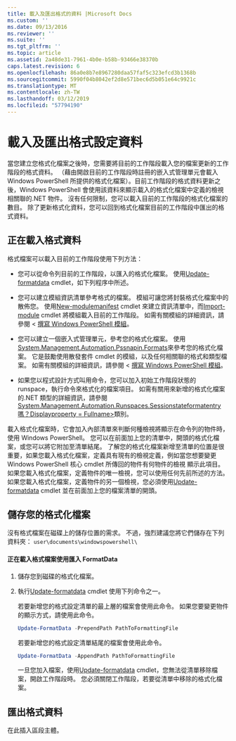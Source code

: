 ```yaml
---
title: 載入及匯出格式的資料 |Microsoft Docs
ms.custom: ''
ms.date: 09/13/2016
ms.reviewer: ''
ms.suite: ''
ms.tgt_pltfrm: ''
ms.topic: article
ms.assetid: 2a48de31-7961-4b0e-b58b-93466e38370b
caps.latest.revision: 6
ms.openlocfilehash: 86a0e8b7e8967280daa57faf5c323efcd3b1368b
ms.sourcegitcommit: 5990f04b8042ef2d8e571bec6d5b051e64c9921c
ms.translationtype: MT
ms.contentlocale: zh-TW
ms.lasthandoff: 03/12/2019
ms.locfileid: "57794190"
---
```

# <a name="loading-and-exporting-formatting-data"></a>載入及匯出格式設定資料

當您建立您格式化檔案之後時，您需要將目前的工作階段載入您的檔案更新的工作階段的格式資料。 （藉由開啟目前的工作階段時註冊的嵌入式管理單元會載入 Windows PowerShell 所提供的格式化檔案）。目前工作階段的格式資料更新之後，Windows PowerShell 會使用該資料來顯示載入的格式化檔案中定義的檢視相關聯的.NET 物件。 沒有任何限制，您可以載入目前的工作階段的格式化檔案的數目。 除了更新格式化資料，您可以回到格式化檔案目前的工作階段中匯出的格式資料。

## <a name="loading-format-data"></a>正在載入格式資料

格式檔案可以載入目前的工作階段使用下列方法：

- 您可以從命令列目前的工作階段，以匯入的格式化檔案。 使用[Update-formatdata](/powershell/module/Microsoft.PowerShell.Utility/Update-FormatData) cmdlet，如下列程序中所述。

- 您可以建立模組資訊清單參考格式的檔案。 模組可讓您將封裝格式化檔案中的散佈您。 使用[New-modulemanifest](/powershell/module/Microsoft.PowerShell.Core/New-ModuleManifest) cmdlet 來建立資訊清單中，而[Import-module](/powershell/module/Microsoft.PowerShell.Core/Import-Module) cmdlet 將模組載入目前的工作階段。 如需有關模組的詳細資訊，請參閱 <<c0> [ 撰寫 Windows PowerShell 模組](../module/writing-a-windows-powershell-module.md)。

- 您可以建立一個嵌入式管理單元，參考您的格式化檔案。 使用[System.Management.Automation.Pssnapin.Formats](/dotnet/api/System.Management.Automation.PSSnapIn.Formats)來參考您的格式化檔案。 它是鼓勵使用散發套件 cmdlet 的模組，以及任何相關聯的格式和類型檔案。 如需有關模組的詳細資訊，請參閱 <<c0> [ 撰寫 Windows PowerShell 模組](../module/writing-a-windows-powershell-module.md)。

- 如果您以程式設計方式叫用命令，您可以加入初始工作階段狀態的 runspace，執行命令來格式化的檔案項目。 如需有關用來新增的格式化檔案的.NET 類型的詳細資訊，請參閱[System.Management.Automation.Runspaces.Sessionstateformatentry 嗎？Displayproperty = Fullname>](/dotnet/api/System.Management.Automation.Runspaces.SessionStateFormatEntry)類別。

載入格式化檔案時，它會加入內部清單來判斷何種檢視將顯示在命令列的物件時，使用 Windows PowerShell。 您可以在前面加上您的清單中，開頭的格式化檔案，或您可以將它附加至清單結尾。 了解您的格式化檔案新增至清單的位置是很重要，如果您載入格式化檔案，定義具有現有的檢視定義，例如當您想要變更 Windows PowerShell 核心 cmdlet 所傳回的物件有何物件的檢視 顯示此項目。 如果您載入格式化檔案，定義物件的唯一檢視，您可以使用任何先前所述的方法。  如果您載入格式化檔案，定義物件的另一個檢視，您必須使用[Update-formatdata](/powershell/module/Microsoft.PowerShell.Utility/Update-FormatData) cmdlet 並在前面加上您的檔案清單的開頭。

## <a name="storing-your-formatting-file"></a>儲存您的格式化檔案

沒有格式檔案在磁碟上的儲存位置的需求。 不過，強烈建議您將它們儲存在下列資料夾： `user\documents\windowspowershell\`

#### <a name="loading-a-format-file-using-import-formatdata"></a>正在載入格式檔案使用匯入 FormatData

1. 儲存您到磁碟的格式化檔案。

2. 執行[Update-formatdata](/powershell/module/Microsoft.PowerShell.Utility/Update-FormatData) cmdlet 使用下列命令之一。

   若要新增您的格式設定清單的最上層的檔案會使用此命令。 如果您要變更物件的顯示方式，請使用此命令。

   ```powershell
   Update-FormatData -PrependPath PathToFormattingFile
   ```

   若要新增您的格式設定清單結尾的檔案會使用此命令。

   ```powershell
   Update-FormatData -AppendPath PathToFormattingFile
   ```

   一旦您加入檔案，使用[Update-formatdata](/powershell/module/Microsoft.PowerShell.Utility/Update-FormatData) cmdlet，您無法從清單移除檔案，開啟工作階段時。 您必須關閉工作階段，若要從清單中移除的格式化檔案。

## <a name="exporting-format-data"></a>匯出格式資料

在此插入區段主體。
